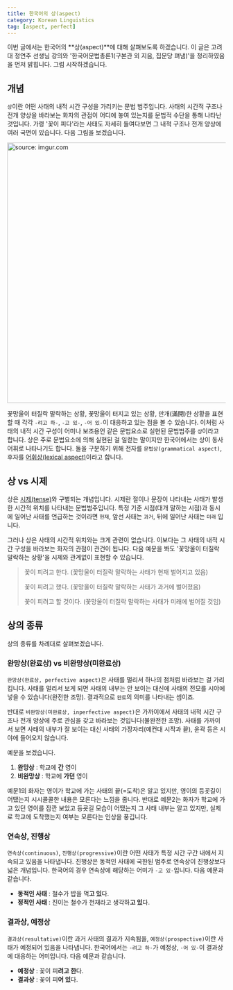 ```yaml
---
title: 한국어의 상(aspect)
category: Korean Linguistics
tag: [aspect, perfect]
---
```


이번 글에서는 한국어의 **상(aspect)**에 대해 살펴보도록 하겠습니다. 이 글은 고려대 정연주 선생님 강의와 '한국어문법총론1(구본관 외 지음, 집문당 펴냄)'을 정리하였음을 먼저 밝힙니다. 그럼 시작하겠습니다.





## 개념

`상`이란 어떤 사태의 내적 시간 구성을 가리키는 문법 범주입니다. 사태의 시간적 구조나 전개 양상을 바라보는 화자의 관점이 어디에 놓여 있는지를 문법적 수단을 통해 나타난 것입니다. 가령 '꽃이 피다'라는 사태도 자세히 들여다보면 그 내적 구조나 전개 양상에 여러 국면이 있습니다. 다음 그림을 보겠습니다.



<a href="https://imgur.com/wK3qofC"><img src="https://i.imgur.com/wK3qofC.png" width="600px" title="source: imgur.com" /></a>



꽃망울이 터질락 말락하는 상황, 꽃망울이 터지고 있는 상황, 만개(滿開)한 상황을 표현할 때 각각 `-려고 하-`, `-고 있-`, `-어 있-`이 대응하고 있는 점을 볼 수 있습니다. 이처럼 사태의 내적 시간 구성이 어미나 보조용언 같은 문법요소로 실현된 문법범주를 `상`이라고 합니다. 상은 주로 문법요소에 의해 실현된 걸 일컫는 말이지만 한국어에서는 상이 동사 어휘로 나타나기도 합니다. 둘을 구분하기 위해 전자를 `문법상(grammatical aspect)`, 후자를 [어휘상(lexical aspect)](https://ratsgo.github.io/korean%20linguistics/2017/11/08/lexicalaspect/)이라고 합니다.





## 상 vs 시제

상은 [시제(tense)](https://ratsgo.github.io/korean%20linguistics/2017/11/03/tense/)와 구별되는 개념입니다. 시제란 절이나 문장이 나타내는 사태가 발생한 시간적 위치를 나타내는 문법범주입니다. 특정 기준 시점(대개 말하는 시점)과 동시에 일어난 사태를 언급하는 것이라면 `현재`, 앞선 사태는 `과거`, 뒤에 일어난 사태는 `미래` 입니다.

그러나 상은 사태의 시간적 위치와는 크게 관련이 없습니다. 이보다는 그 사태의 내적 시간 구성을 바라보는 화자의 관점이 관건이 됩니다. 다음 예문을 봐도 '꽃망울이 터질락 말락하는 상황'을 시제와 관계없이 표현할 수 있습니다.

> 꽃이 피려고 한다. (꽃망울이 터질락 말락하는 사태가 현재 벌어지고 있음)
>
> 꽃이 피려고 했다. (꽃망울이 터질락 말락하는 사태가 과거에 벌어졌음)
>
> 꽃이 피려고 할 것이다. (꽃망울이 터질락 말락하는 사태가 미래에 벌어질 것임)





## 상의 종류

상의 종류를 차례대로 살펴보겠습니다.



### 완망상(완료상) vs 비완망상(미완료상)

`완망상(완료상, perfective aspect)`은 사태를 멀리서 하나의 점처럼 바라보는 걸 가리킵니다. 사태를 멀리서 보게 되면 사태의 내부는 안 보이는 대신에 사태의 전모를 시야에 넣을 수 있습니다(완전한 조망). 결과적으로 `완료`의 의미를 나타내는 셈이죠.

반대로 `비완망상(미완료상, inperfective aspect)`은 가까이에서 사태의 내적 시간 구조나 전개 양상에 주로 관심을 갖고 바라보는 것입니다(불완전한 조망). 사태를 가까이서 보면 사태의 내부가 잘 보이는 대신 사태의 가장자리(예컨대 시작과 끝), 윤곽 등은 시야에 들어오지 않습니다. 

예문을 보겠습니다.

1. **완망상** : 학교에 **간** 영이
2. **비완망상** : 학교에 **가던** 영이

예문1의 화자는 영이가 학교에 가는 사태의 끝(=도착)은 알고 있지만, 영이의 등굣길이 어땠는지 시시콜콜한 내용은 모른다는 느낌을 줍니다. 반대로 예문2는 화자가 학교에 가고 있던 영이를 잠깐 보았고 등굣길 모습이 어땠는지 그 사태 내부는 알고 있지만, 실제로 학교에 도착했는지 여부는 모른다는 인상을 풍깁니다.



### 연속상, 진행상

`연속상(continuous)`, `진행상(progressive)`이란 어떤 사태가 특정 시간 구간 내에서 지속되고 있음을 나타냅니다. 진행상은 동적인 사태에 국한된 범주로 연속상이 진행상보다 넓은 개념입니다. 한국어의 경우 연속상에 해당하는 어미가 `-고 있-`입니다. 다음 예문과 같습니다.

- **동적인 사태** : 철수가 밥을 먹**고 있**다.
- **정적인 사태** : 진이는 철수가 천재라고 생각하**고 있**다.



### 결과상, 예정상

`결과상(resultative)`이란 과거 사태의 결과가 지속됨을, `예정상(prospective)`이란 사태가 예정되어 있음을 나타냅니다. 한국어에서는 `-려고 하-`가 예정상, `-어 있-`이 결과상에 대응하는 어미입니다. 다음 예문과 같습니다.

- **예정상** : 꽃이 피**려고 한**다.
- **결과상** : 꽃이 피**어 있**다.







